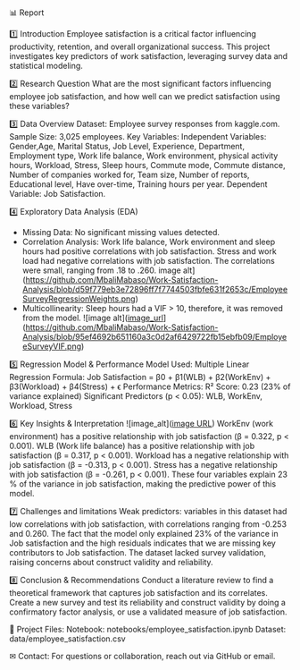 📊 Report

1️⃣ Introduction
Employee satisfaction is a critical factor influencing productivity, retention, and overall organizational success. This project investigates key predictors of work satisfaction, leveraging survey data and statistical modeling.

2️⃣ Research Question
What are the most significant factors influencing employee job satisfaction, and how well can we predict satisfaction using these variables?

3️⃣ Data Overview
Dataset: Employee survey responses from kaggle.com.
Sample Size: 3,025 employees.
Key Variables:
Independent Variables: Gender,Age, Marital Status, Job Level, Experience, Department, Employment type, Work life balance, Work environment, physical activity hours, Workload,
Stress, Sleep hours, Commute mode, Commute distance, Number of companies worked for, Team size, Number of reports, Educational level, Have over-time, Training hours per year.
Dependent Variable: Job Satisfaction. 

4️⃣ Exploratory Data Analysis (EDA)
- Missing Data: No significant missing values detected.
- Correlation Analysis: Work life balance, Work environment and sleep hours had positive correlations with job satisfaction. Stress and work load had negative correlations with
  job satisfaction. The correlations were small, ranging from .18 to .260.
 image alt](https://github.com/MbaliMabaso/Work-Satisfaction-Analysis/blob/d59f779eb3e72896ff7f7744503fbfe631f2653c/EmployeeSurveyRegressionWeights.png)
- Multicollinearity: Sleep hours had a VIF > 10, therefore, it was removed from the model.
   ![image alt]([image_url]([)](https://github.com/MbaliMabaso/Work-Satisfaction-Analysis/blob/95ef4692b651160a3c0d2af6429722fb15ebfb09/EmployeeSurveyVIF.png)

5️⃣ Regression Model & Performance
Model Used: Multiple Linear Regression
Formula:
Job Satisfaction = β0 + β1(WLB) + β2(WorkEnv) + β3(Workload) + β4(Stress) + ϵ
Performance Metrics:
R² Score: 0.23 (23% of variance explained)
Significant Predictors (p < 0.05): WLB, WorkEnv, Workload, Stress

6️⃣ Key Insights & Interpretation
![image_alt]([image URL](https://github.com/MbaliMabaso/Work-Satisfaction-Analysis/blob/47c41e48cf3e338d1f60131c2a392460ce03b5de/EmployeeSurveyRegressionWeights.png))
WorkEnv (work environment) has a positive relationship with job satisfaction (β = 0.322, p < 0.001). 
WLB (Work life balance) has a positive relationship with job satisfaction (β = 0.317, p < 0.001). 
Workload has a negative relationship with job satisfaction (β = -0.313, p < 0.001).
Stress has a negative relationship with job satisfaction (β = -0.261, p < 0.001).
These four variables explain 23 % of the variance in job satisfaction, making the predictive power of this model.

7️⃣ Challenges and limitations
Weak predictors: variables in this dataset had low correlations with job satisfaction, with correlations ranging from -0.253 and 0.260.
The fact that the model only explained 23% of the variance in Job satisfaction and the high residuals indicates that we are missing key contributors
to Job satisfaction.
The dataset lacked survey validation, raising concerns about construct validity and reliability.

8️⃣ Conclusion & Recommendations
Conduct a literature review to find a theoretical framework that captures job satisfaction and its correlates.
Create a new survey and test its reliability and construct validity by doing a confirmatory factor analysis, or use a validated measure of job satisfaction.

📂 Project Files:
Notebook: notebooks/employee_satisfaction.ipynb
Dataset: data/employee_satisfaction.csv

✉ Contact: For questions or collaboration, reach out via GitHub or email.
